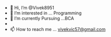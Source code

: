 - 👋 Hi, I’m @Vivek8951
- 👀 I’m interested in ... Programming
- 🌱 I’m currently Pursuing ...BCA
-
- 📫 How to reach me ... vivekvic57@gmail.com

<!---
Vivek8951/Vivek8951 is a ✨ special ✨ repository because its `README.md` (this file) appears on your GitHub profile.
You can click the Preview link to take a look at your changes.
--->
